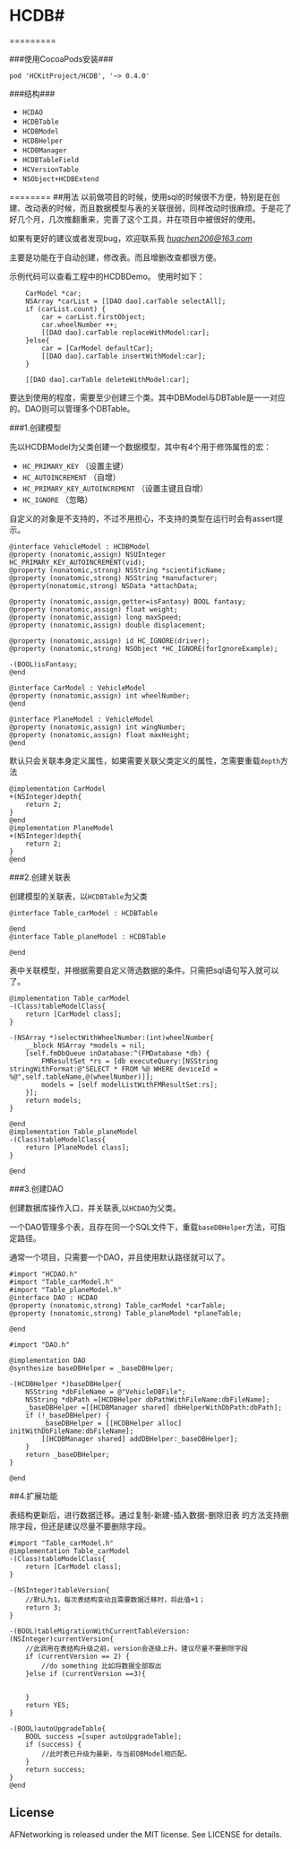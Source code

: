 # HCDB#
=========


###使用CocoaPods安装###

`pod 'HCKitProject/HCDB', '~> 0.4.0'`

###结构###
  - `HCDAO`
  - `HCDBTable`
  - `HCDBModel`
  - `HCDBHelper`
  - `HCDBManager`
  - `HCDBTableField`
  - `HCVersionTable`
  - `NSObject+HCDBExtend`
      
      
========
##用法
以前做项目的时候，使用sql的时候很不方便，特别是在创建、改动表的时候，而且数据模型与表的关联很弱，同样改动时很麻烦。于是花了好几个月，几次推翻重来，完善了这个工具，并在项目中被很好的使用。

如果有更好的建议或者发现bug，欢迎联系我  *huachen206@163.com*

主要是功能在于自动创建，修改表。而且增删改查都很方便。

示例代码可以查看工程中的HCDBDemo。
使用时如下：


```
    CarModel *car;
    NSArray *carList = [[DAO dao].carTable selectAll];
    if (carList.count) {
        car = carList.firstObject;
        car.wheelNumber ++;
        [[DAO dao].carTable replaceWithModel:car];
    }else{
        car = [CarModel defaultCar];
        [[DAO dao].carTable insertWithModel:car];
    }

    [[DAO dao].carTable deleteWithModel:car];

```

要达到使用的程度，需要至少创建三个类。其中DBModel与DBTable是一一对应的。DAO则可以管理多个DBTable。

###1.创建模型


先以HCDBModel为父类创建一个数据模型，其中有4个用于修饰属性的宏：

 - `HC_PRIMARY_KEY`  （设置主键）
 - `HC_AUTOINCREMENT` （自增）
 - `HC_PRIMARY_KEY_AUTOINCREMENT` （设置主键且自增）
 - `HC_IGNORE` （忽略）
 
 
 自定义的对象是不支持的，不过不用担心，不支持的类型在运行时会有assert提示。
 
```
@interface VehicleModel : HCDBModel
@property (nonatomic,assign) NSUInteger HC_PRIMARY_KEY_AUTOINCREMENT(vid);
@property (nonatomic,strong) NSString *scientificName;
@property (nonatomic,strong) NSString *manufacturer;
@property(nonatomic,strong) NSData *attachData;

@property (nonatomic,assign,getter=isFantasy) BOOL fantasy;
@property (nonatomic,assign) float weight;
@property (nonatomic,assign) long maxSpeed;
@property (nonatomic,assign) double displacement;

@property (nonatomic,assign) id HC_IGNORE(driver);
@property (nonatomic,strong) NSObject *HC_IGNORE(forIgnoreExample);

-(BOOL)isFantasy;
@end

@interface CarModel : VehicleModel
@property (nonatomic,assign) int wheelNumber;
@end

@interface PlaneModel : VehicleModel
@property (nonatomic,assign) int wingNumber;
@property (nonatomic,assign) float maxHeight;
@end

```

默认只会关联本身定义属性，如果需要关联父类定义的属性，怎需要重载`depth`方法

```
@implementation CarModel
+(NSInteger)depth{
    return 2;
}
@end
@implementation PlaneModel
+(NSInteger)depth{
    return 2;
}
@end
```

###2.创建关联表

创建模型的关联表，以`HCDBTable`为父类

```
@interface Table_carModel : HCDBTable

@end
@interface Table_planeModel : HCDBTable

@end
```
表中关联模型，并根据需要自定义筛选数据的条件。只需把sql语句写入就可以了。

```
@implementation Table_carModel
-(Class)tableModelClass{
    return [CarModel class];
}

-(NSArray *)selectWithWheelNumber:(int)wheelNumber{
    __block NSArray *models = nil;
    [self.fmDbQueue inDatabase:^(FMDatabase *db) {
        FMResultSet *rs = [db executeQuery:[NSString stringWithFormat:@"SELECT * FROM %@ WHERE deviceId = %@",self.tableName,@(wheelNumber)]];
        models = [self modelListWithFMResultSet:rs];
    }];
    return models;
}

@end
@implementation Table_planeModel
-(Class)tableModelClass{
    return [PlaneModel class];
}

@end

```

###3.创建DAO

创建数据库操作入口，并关联表,以`HCDAO`为父类。

一个DAO管理多个表，且存在同一个SQL文件下，重载`baseDBHelper`方法，可指定路径。

通常一个项目，只需要一个DAO，并且使用默认路径就可以了。



```
#import "HCDAO.h"
#import "Table_carModel.h"
#import "Table_planeModel.h"
@interface DAO : HCDAO
@property (nonatomic,strong) Table_carModel *carTable;
@property (nonatomic,strong) Table_planeModel *planeTable;

@end

#import "DAO.h"

@implementation DAO
@synthesize baseDBHelper = _baseDBHelper;

-(HCDBHelper *)baseDBHelper{
    NSString *dbFileName = @"VehicleDBFile";
    NSString *dbPath =[HCDBHelper dbPathWithFileName:dbFileName];
    _baseDBHelper =[[HCDBManager shared] dbHelperWithDbPath:dbPath];
    if (!_baseDBHelper) {
        _baseDBHelper = [[HCDBHelper alloc] initWithDbFileName:dbFileName];
        [[HCDBManager shared] addDBHelper:_baseDBHelper];
    }
    return _baseDBHelper;
}

@end

```

##4.扩展功能

表结构更新后，进行数据迁移。通过复制-新建-插入数据-删除旧表 的方法支持删除字段，但还是建议尽量不要删除字段。


```
#import "Table_carModel.h"
@implementation Table_carModel
-(Class)tableModelClass{
    return [CarModel class];
}

-(NSInteger)tableVersion{
    //默认为1，每次表结构变动且需要数据迁移时，将此值+1；
    return 3;
}

-(BOOL)tableMigrationWithCurrentTableVersion:(NSInteger)currentVersion{
    //此调用在表结构升级之前，version会逐级上升。建议尽量不要删除字段
    if (currentVersion == 2) {
        //do something 比如将数据全部取出
    }else if (currentVersion ==3){
        
        
    }
    return YES;
}

-(BOOL)autoUpgradeTable{
    BOOL success =[super autoUpgradeTable];
    if (success) {
        //此时表已升级为最新，与当前DBModel相匹配。
    }
    return success;
}
@end

```



## License

AFNetworking is released under the MIT license. See LICENSE for details.

